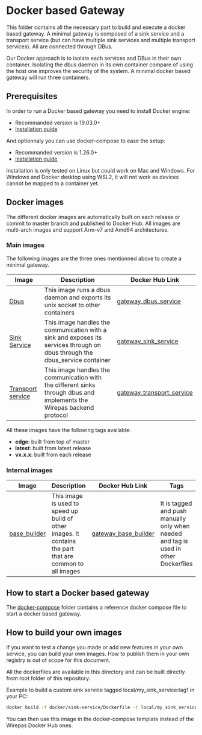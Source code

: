 # Docker based Gateway

This folder contains all the necessary part to build and execute a docker based gateway.
A minimal gateway is composed of a sink service and a transport service (but can have multiple sink services and multiple transport services).
All are connected through DBus.

Our Docker approach is to isolate each services and DBus in their own container. Isolating the dbus daemon in its own container compare of using the host one improves the security of the system.
A minimal docker based gateway will run three containers. 

## Prerequisites

 In order to run a Docker based gateway you need to install Docker engine:
 
 * Recommanded version is 19.03.0+
 * [Installation guide](https://docs.docker.com/engine/install/)
 
 And optionnaly you can use docker-compose to ease the setup:
 
 * Recommanded version is 1.26.0+
 * [Installation guide](https://docs.docker.com/compose/install/)
 
Installation is only tested on Linux but could work on Mac and Windows. For Windows and Docker desktop using WSL2, it will not work as devices cannot be mapped to a container yet.

## Docker images

The different docker images are automatically built on each release or commit to master branch and published to Docker Hub.
All images are multi-arch images and support Arm-v7 and Amd64 architectures.

### Main images

The following images are the three ones mentionned above to create a minimal gateway.

Image | Description | Docker Hub Link
----- | ----------- | --------------- 
[Dbus](dbus_service) | This image runs a dbus daemon and exports its unix socket to other containers | [gateway_dbus_service](https://hub.docker.com/r/wirepas/gateway_dbus_service)
[Sink Service](sink_service) | This image handles the communication with a sink and exposes its services through on dbus through the dbus_service container | [gateway_sink_service](https://hub.docker.com/r/wirepas/gateway_sink_service)
[Transport service](transport_service) | This image handles the communication with the different sinks through dbus and implements the Wirepas backend protocol | [gateway_transport_service](https://hub.docker.com/r/wirepas/gateway_transport_service)

All these images have the following tags available:
* __edge__: built from top of master
* __latest__: built from latest release
* __vx.x.x__: built from each release

### Internal images
Image | Description | Docker Hub Link | Tags
----- | ----------- | --------------- | ----
[base_builder](base_builder) | This image is used to speed up build of other images. It contains the part that are common to all images | [gateway_base_builder](https://hub.docker.com/r/wirepas/gateway_base_builder) | It is tagged and push manually only when needed and tag is used in other Dockerfiles 

## How to start a Docker based gateway

The [docker-compose](docker-compose) folder contains a reference docker compose file to start a docker based gateway.

## How to build your own images

If you want to test a change you made or add new features in your own service, you can build your own images.
How to publish them in your own registry is out of scope for this document.

All the dockerfiles are available in this directory and can be built directly from root folder of this repository.

Example to build a custom sink service tagged local/my_sink_service:tag1 in your PC:
```bash
docker build -f docker/sink-service/Dockerfile -t local/my_sink_service:tag1
```
You can then use this image in the docker-compose template instead of the Wirepas Docker Hub ones.
